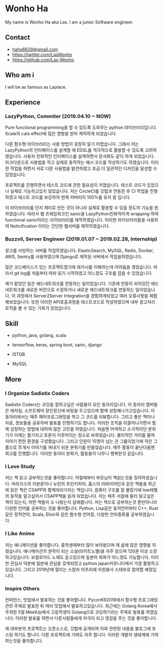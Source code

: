 # Wonho Ha

My name is Wonho Ha aka Las. I am a junior Software engineer.

## Contact

- haho6629@gmail.com
- https://twitter.com/LasWonho
- https://github.com/Las-Wonho

## Who am i

I will be as famous as Laplace.

## Experience

### LazyPython, Commiter (2019.04.10 ~ NOW)

Pure functional programming을 할 수 있도록 도와주는 python 라이브러리입니다. Scala의 cats effect에 많은 영향을 받아 제작하게 되었습니다.

다른 함수형 라이브러리는 사용 방법이 굉장히 알기 어렵습니다. 그래서 저는 LazyPython의 인터페이스를 설계할 때 EDSL를 적극적으로 활용할 수 있도록 고려하였습니다. 사용자 친화적인 인터페이스를 설계하면서 문서화도 같이 하게 되었습니다. 마크다운으로 사용법을 적고 실제로 동작하는 예시 코드를 작성하기도 하였습니다. 이러한 작업을 하면서 서로 다른 사용법을 발견하였고 조금 더 일관적인 디자인을 달성할 수 있었습니다.

프로젝트를 진행하면서 테스트 코드에 관한 필요성이 커졌습니다. 테스트 코드가 있었으나 실제로 기능하고있지 않았습니다. 저는 CircleCI를 깃헙과 연동한 후 CI 작업을 진행하였고 테스트 코드를 보강하여 현재 커버리지 100%를 유지 중 입니다.

이 라이브러리를 단지 재미로 만든 것이 아니라 실제로 활용할 수 있을 정도의 기능을 원하였습니다. 따라서 웹 프레임워크인 sanic을 LazyPython친화적이게 wrapping 하여 functional sanic이라는 라이브러리를 제작하였습니다. 이러한 라이브러리들을 사용하여 Noticification 이라는 간단한 웹서버를 제작하였습니다.

### Buzzvil, Server Engineer (2019.01.07 ~ 2019.02.28, Internship)

광고를 서빙하는 서버를 작업하였습니다. ElasticSearch, MySQL, Redis, Docker, AWS, Sentry를 사용하였으며 Django로 제작된 서버에서 작업을하였습니다.

많은 코드베이스가 있는 프로젝트였기에 레거시를 이해하는데 어려움을 겪었습니다. 따라서 git log를 처음부터 따라 읽기 시작하였고 어느정도 구조를 잡을 수 있었습니다.

제가 맡았던 일은 애드네트워크를 연동하는 일이었습니다. 기존에 연동이 되어있던 애드네트워크를 새로운 버전으로 수정하거나 새로운 애드네트워크를 연동하는 일이었습니다. 이 과정에서 Server2Server Integration을 경험하게되었고 여러 오류사항을 체험해보았습니다. 또한 이러한 API호출과정을 테스트코드로 작성하였으며 내부 광고처리 로직을 볼 수 있는 기회가 있었습니다.

## Skill

- python, java, golang, scala

- tensorflow, keras, spring boot, sanic, django

- ISTQB

- MySQL

## More

### I Organize Sadistix Coders

Sadistix Coders는 코딩을 잘하고싶은 사람들이 모인 동아리입니다. 이 동아리 멤버들은 애자일, 소프트웨어 장인정신에 바탕을 두고있으며 함께 성장해나가고있습니다. 이 동아리에서는 매주 패어프로그래밍을 하고 그 코드를 리뷰합니다. 그리고 좋은 책이나 자료, 정보들을 공유하며 발표를 진행하기도 합니다. 이러한 조직을 이끌어나가면서 함께 성장하는 방법에 대하여 많은 고민을 하였습니다. 처음엔 어색하고 소극적이던 분위기가 이제는  활기차고 토론이 이루어지는 장소로 바뀌었습니다. 물리적인 거리를 줄여 이야기 편한 환경을 구성했습니다. 그리고 인원이 15명이 넘는 큰 그룹이었기에 작은 그룹으로 쪼개서 이야기를 꺼내기 쉬운 분위기를 만들었습니다. 매주 활동이 끝난다음엔 회고를 진행합니다. 이러한 동아리 문화가, 활동들이 너무나 행복한것 같습니다.

### I Love Study

저는 책 읽고 공부하는것을 좋아합니다. 어릴때부터 부모님이  책읽는것을 장려하셨습니다. 마라크스의 자본론이나 뉴턴의 프린키피아, 홉스의 리바이어던과 같은 책들을 최근에 읽은 책은 CSAPP와 함께자라기라는 책입니다. 컴퓨터 구조를 잘 몰랐기에 low레벨의 동작을 알고싶어서 CSAPP책을 읽게 되었습니다. 저는 매주 서점에 들러 읽고싶은 책이 있는지, 어떤 책들이 소 나왔는지 살펴봅니다. 저는 책으로 공부하는것 뿐만아니라 다양한 언어를 공부하는 것을 좋아합니다. Python, Lisp같은  동적언어부터 C++, Rust같은 정적언어, Scala, Elixir와 같은 함수형 언어등, 다양한 언어종류를 공부하였습니다.

### I Like Anime

저는 애니메이션을 좋아합니다. 중학생때부터 많이 보아왔으며 제 삶에 많은 영향을 끼쳤습니다. 애니메이션의 원작이 되는 소설(라이트노벨)을 자주 읽으며 120권 이상 소장하고있습니다. 보컬로이드 노래도 듣고있으며 일본어 회화가 아느정도 가능합니다. 이러한 관심사 덕분에 일본에 관심을 갖게되었고 python japan커뮤니티에서 가끔 활동하고있습니다. 그리고 2019년에 열리는 스칼라 마츠리에 자원봉사 스태프로 참여할 예정입니다.

### Inspire Others

컨퍼런스, 밋업에서 발표하는 것을 좋아합니다. PyconKR2018에서 함수형 프로그래밍 관련 주제로 발표한 뒤 여러 밋업에서 발표하고있습니다. 최근에는 Golang Korea에서 주최한 5월 MeetUp에서 고등학생이 Golang으로 코딩하기라는 주제로 발표를 하였습니다. 이러한 발표를 하면서 다른사람들에게 자극이 되고 영감을 주는 것을 좋아합니다.

제 대부분의 프로젝트는 오픈소스로, 깃헙에 공개되며 이와 관련된 내용을 블로그에 포스팅 하기도 합니다. 다른 프로젝트에 기여도 자주 합니다. 이러한 개발자 생태계에 기여하는것을 좋아합니다.